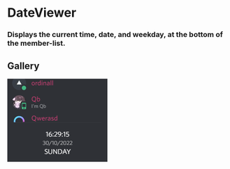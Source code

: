 # DateViewer
### Displays the current time, date, and weekday, at the bottom of the member-list.

## Gallery
![Preview](./DateViewerImage.png)
